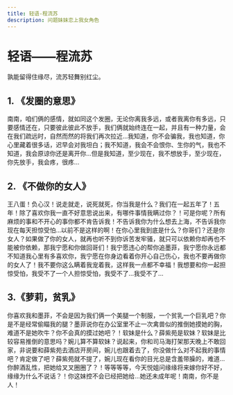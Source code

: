```yaml
---
title: 轻语-程流苏
description: 问题妹妹恋上我女角色
---
```


# 轻语——程流苏
孰能留得住缘尽，流苏轻舞别红尘。

## 1. 《发圈的意思》
 南南，咱们俩的感情，就如同这个发圈，无论你离我多远，或者我离你有多远，只要感情还在，只要彼此彼此不放手，我们俩就始终连在一起，并且有一种力量，会在我们疏远时，自然而然的将我们再次拉近...我知道，你不会骗我，我也知道，你心里藏着很多话，迟早会对我坦白；我不知道，我会不会恨你、生你的气，我也不知道，我会原谅你还是离开你...但是我知道，至少现在，我不想放手，至少现在，你先放手，我会疼，很疼...

## 2. 《不做你的女人》
王八蛋！负心汉！说走就走，说死就死，你当我是什么？我们在一起五年了！五年！除了喜欢你我一直不好意思说出来，有哪件事情我瞒过你？！可是你呢？所有麻烦的事和不开心的事你都不肯告诉我！不告诉我你为什么想去上海，不告诉我你现在每天担惊受怕...以前不是这样的啊！在你心里我到底是什么？你哥们？还是你女人？如果做了你的女人，就再也听不到你诉苦发牢骚，就只可以依赖你却再也不能被你依赖，那我宁愿和你做回哥们！我宁愿违心的帮你追墨菲，我宁愿你永远都不知道我心里有多喜欢你，我宁愿在你身边看着你开心自己伤心，我也不要再做你的女人了！我不要你这么瞒着我宠着我，这样我一点都不幸福！我想要和你一起担惊受怕，我受不了一个人担惊受怕，我受不了...我受不了...


## 3.《萝莉，贫乳》
你喜欢我和墨菲，不会是因为我们俩一个美腿一个制服，一个贫乳一个巨乳吧？你是不是经常偷瞄我的腿？墨菲说你在办公室里不止一次禽兽似的推倒她摸她的胸，难道不是她吹牛？你不会真的摸过她吧？！软妹是什么？薛紫苑是软妹？软妹是比较容易推倒的意思吗？婉儿算不算软妹？说起来，你和司马海打架那天晚上不敢回家，非说要和薛紫苑去酒店开房间，婉儿也跟着去了，你没做什么对不起我的事情吧？肯定做了吧？薛紫苑就不提了，婉儿现在看你的目光总是含羞带臊的，难道...你醉酒乱性，把她给叉叉圈圈了？！等等等等，今天悦姐问缘缘将来嫁你好不好，缘缘为什么不说话？！你这妹控不会已经把她给...她还未成年呢！南南，你不是人！

<br>
<Twikoo/>
  